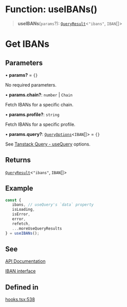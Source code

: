# Function: useIBANs()

> **useIBANs**(`params`?): [`QueryResult`](/docs/packages/SDK%20React%20Provider/type-aliases/QueryResult.md)\<`"ibans"`, `IBAN`[]\>

# Get IBANs

## Parameters

• **params?** = `{}`

No required parameters.

• **params.chain?**: `number` \| `Chain`

Fetch IBANs for a specific chain.

• **params.profile?**: `string`

Fetch IBANs for a specific profile.

• **params.query?**: [`QueryOptions`](/docs/packages/SDK%20React%20Provider/type-aliases/QueryOptions.md)\<`IBAN`[]\> = `{}`

See [Tanstack Query - useQuery](https://tanstack.com/query/latest/docs/framework/react/reference/useQuery) options.

## Returns

[`QueryResult`](/docs/packages/SDK%20React%20Provider/type-aliases/QueryResult.md)\<`"ibans"`, `IBAN`[]\>

## Example

```ts
const {
   ibans, // useQuery's `data` property
   isLoading,
   isError,
   error,
   refetch,
   ...moreUseQueryResults
} = useIBANs();
```

## See

[API Documentation](https://monerium.dev/api-docs-v2#tag/ibans/operation/ibans)

[IBAN interface](https://github.com/monerium/js-monorepo/blob/main/packages/sdk/docs/generated/interfaces/IBAN.md)

## Defined in

[hooks.tsx:538](https://github.com/monerium/js-monorepo/blob/main/packages/sdk-react-provider/src/lib/hooks.tsx#L538)
